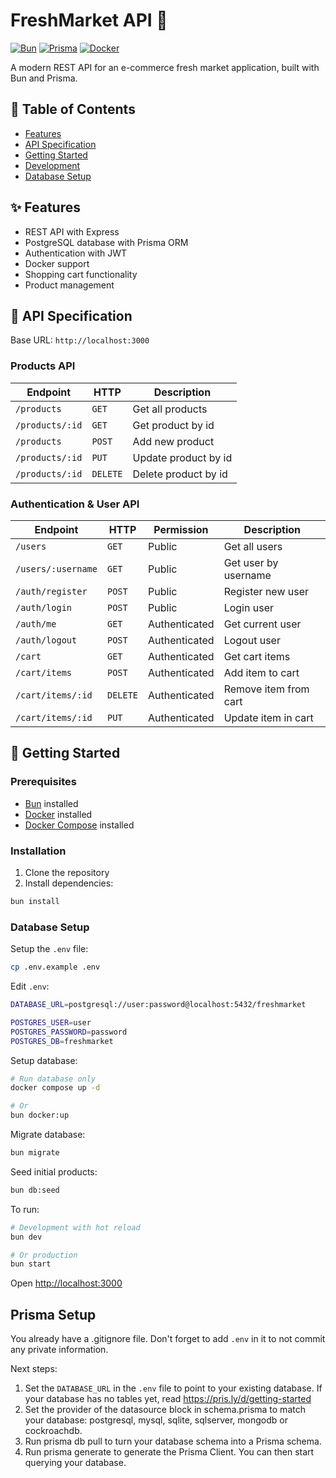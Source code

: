 # FreshMarket API 🛒

[![Bun](https://img.shields.io/badge/Bun-%23000000.svg?style=for-the-badge&logo=bun&logoColor=white)](https://bun.sh)
[![Prisma](https://img.shields.io/badge/Prisma-3982CE?style=for-the-badge&logo=Prisma&logoColor=white)](https://prisma.io)
[![Docker](https://img.shields.io/badge/docker-%230db7ed.svg?style=for-the-badge&logo=docker&logoColor=white)](https://docker.com)

A modern REST API for an e-commerce fresh market application, built with Bun and Prisma.

## 📑 Table of Contents

- [Features](#features)
- [API Specification](#api-specification)
- [Getting Started](#getting-started)
- [Development](#development)
- [Database Setup](#database-setup)

## ✨ Features

- REST API with Express
- PostgreSQL database with Prisma ORM
- Authentication with JWT
- Docker support
- Shopping cart functionality
- Product management

## 🔌 API Specification

Base URL: `http://localhost:3000`

### Products API

| Endpoint        | HTTP     | Description          |
| --------------- | -------- | -------------------- |
| `/products`     | `GET`    | Get all products     |
| `/products/:id` | `GET`    | Get product by id    |
| `/products`     | `POST`   | Add new product      |
| `/products/:id` | `PUT`    | Update product by id |
| `/products/:id` | `DELETE` | Delete product by id |

### Authentication & User API

| Endpoint           | HTTP     | Permission    | Description           |
| ------------------ | -------- | ------------- | --------------------- |
| `/users`           | `GET`    | Public        | Get all users         |
| `/users/:username` | `GET`    | Public        | Get user by username  |
| `/auth/register`   | `POST`   | Public        | Register new user     |
| `/auth/login`      | `POST`   | Public        | Login user            |
| `/auth/me`         | `GET`    | Authenticated | Get current user      |
| `/auth/logout`     | `POST`   | Authenticated | Logout user           |
| `/cart`            | `GET`    | Authenticated | Get cart items        |
| `/cart/items`      | `POST`   | Authenticated | Add item to cart      |
| `/cart/items/:id`  | `DELETE` | Authenticated | Remove item from cart |
| `/cart/items/:id`  | `PUT`    | Authenticated | Update item in cart   |

## 🚀 Getting Started

### Prerequisites

- [Bun](https://bun.sh) installed
- [Docker](https://docker.com) installed
- [Docker Compose](https://docs.docker.com/compose/) installed

### Installation

1. Clone the repository
2. Install dependencies:

```sh
bun install
```

### Database Setup

Setup the `.env` file:

```sh
cp .env.example .env
```

Edit `.env`:

```sh
DATABASE_URL=postgresql://user:password@localhost:5432/freshmarket

POSTGRES_USER=user
POSTGRES_PASSWORD=password
POSTGRES_DB=freshmarket
```

Setup database:

```sh
# Run database only
docker compose up -d

# Or
bun docker:up
```

Migrate database:

```sh
bun migrate
```

Seed initial products:

```sh
bun db:seed
```

To run:

```sh
# Development with hot reload
bun dev

# Or production
bun start
```

Open <http://localhost:3000>

## Prisma Setup

You already have a .gitignore file. Don't forget to add `.env` in it to not commit any private information.

Next steps:

1. Set the `DATABASE_URL` in the `.env` file to point to your existing database. If your database has no tables yet, read <https://pris.ly/d/getting-started>
2. Set the provider of the datasource block in schema.prisma to match your database: postgresql, mysql, sqlite, sqlserver, mongodb or cockroachdb.
3. Run prisma db pull to turn your database schema into a Prisma schema.
4. Run prisma generate to generate the Prisma Client. You can then start querying your database.
